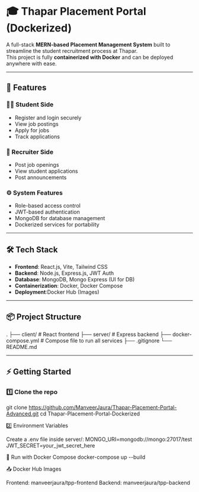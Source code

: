 # 🎓 Thapar Placement Portal (Dockerized)

A full-stack **MERN-based Placement Management System** built to streamline the student recruitment process at Thapar.  
This project is fully **containerized with Docker** and can be deployed anywhere with ease.

---

## 🚀 Features

### 👩‍🎓 Student Side
- Register and login securely
- View job postings
- Apply for jobs
- Track applications

### 🏢 Recruiter Side
- Post job openings
- View student applications
- Post announcements

### ⚙️ System Features
- Role-based access control
- JWT-based authentication
- MongoDB for database management
- Dockerized services for portability

---

## 🛠️ Tech Stack

- **Frontend**: React.js, Vite, Tailwind CSS  
- **Backend**: Node.js, Express.js, JWT Auth  
- **Database**: MongoDB, Mongo Express (UI for DB)  
- **Containerization**: Docker, Docker Compose  
- **Deployment**:Docker Hub (Images)  

---

## 📦 Project Structure

.
├── client/ # React frontend
├── server/ # Express backend
├── docker-compose.yml # Compose file to run all services
├── .gitignore
└── README.md


---

## ⚡ Getting Started

### 1️⃣ Clone the repo

git clone https://github.com/ManveerJaura/Thapar-Placement-Portal-Advanced.git
cd Thapar-Placement-Portal-Dockerized

2️⃣ Environment Variables

Create a .env file inside server/:
MONGO_URI=mongodb://mongo:27017/test
JWT_SECRET=your_jwt_secret_here

🐳 Run with Docker Compose
docker-compose up --build

📤 Docker Hub Images

Frontend: manveerjaura/tpp-frontend
Backend: manveerjaura/tpp-backend
